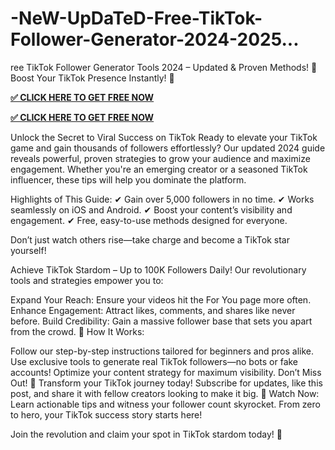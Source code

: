 # -NeW-UpDaTeD-Free-TikTok-Follower-Generator-2024-2025...
ree TikTok Follower Generator Tools 2024 – Updated & Proven Methods! 🚀 Boost Your TikTok Presence Instantly! 🚀

**[✅ CLICK HERE TO GET FREE NOW](https://is.gd/G3EIDY)**

**[✅ CLICK HERE TO GET FREE NOW](https://is.gd/G3EIDY)**

Unlock the Secret to Viral Success on TikTok Ready to elevate your TikTok game and gain thousands of followers effortlessly? Our updated 2024 guide reveals powerful, proven strategies to grow your audience and maximize engagement. Whether you're an emerging creator or a seasoned TikTok influencer, these tips will help you dominate the platform.

Highlights of This Guide: ✔ Gain over 5,000 followers in no time. ✔ Works seamlessly on iOS and Android. ✔ Boost your content’s visibility and engagement. ✔ Free, easy-to-use methods designed for everyone.

Don’t just watch others rise—take charge and become a TikTok star yourself!

Achieve TikTok Stardom – Up to 100K Followers Daily! Our revolutionary tools and strategies empower you to:

Expand Your Reach: Ensure your videos hit the For You page more often. Enhance Engagement: Attract likes, comments, and shares like never before. Build Credibility: Gain a massive follower base that sets you apart from the crowd. 🎯 How It Works:

Follow our step-by-step instructions tailored for beginners and pros alike. Use exclusive tools to generate real TikTok followers—no bots or fake accounts! Optimize your content strategy for maximum visibility. Don’t Miss Out! 📢 Transform your TikTok journey today! Subscribe for updates, like this post, and share it with fellow creators looking to make it big. 🎥 Watch Now: Learn actionable tips and witness your follower count skyrocket. From zero to hero, your TikTok success story starts here!

Join the revolution and claim your spot in TikTok stardom today! 🎉
